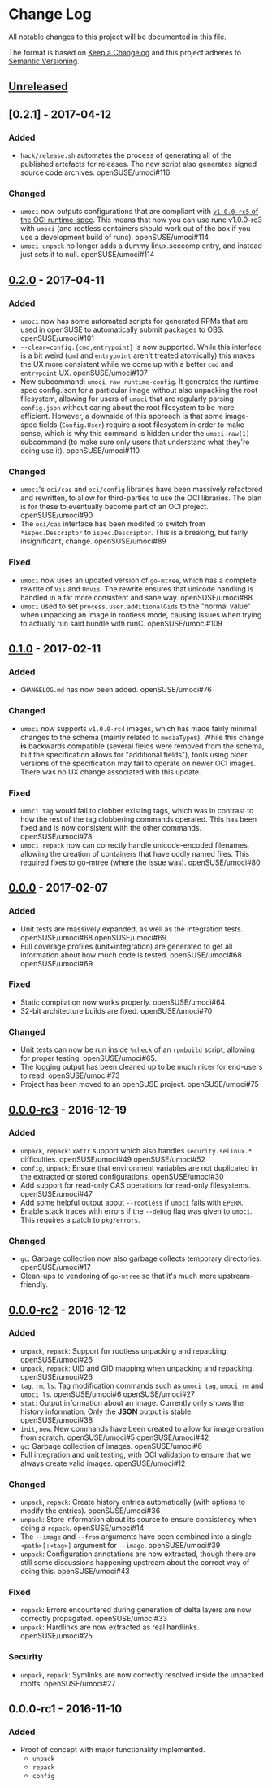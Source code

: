 # Change Log
All notable changes to this project will be documented in this file.

The format is based on [Keep a Changelog](http://keepachangelog.com/)
and this project adheres to [Semantic Versioning](http://semver.org/).

## [Unreleased]

## [0.2.1] - 2017-04-12
### Added
- `hack/release.sh` automates the process of generating all of the published
  artefacts for releases. The new script also generates signed source code
  archives. openSUSE/umoci#116

### Changed
- `umoci` now outputs configurations that are compliant with [`v1.0.0-rc5` of
  the OCI runtime-spec][rspec-v1.0.0-rc5]. This means that now you can use runc
  v1.0.0-rc3 with `umoci` (and rootless containers should work out of the box
  if you use a development build of runc). openSUSE/umoci#114
- `umoci unpack` no longer adds a dummy linux.seccomp entry, and instead just
  sets it to null. openSUSE/umoci#114

[rspec-v1.0.0-rc5]: https://github.com/opencontainers/runtime-spec/releases/tag/v1.0.0-rc5

## [0.2.0] - 2017-04-11
### Added
- `umoci` now has some automated scripts for generated RPMs that are used in
  openSUSE to automatically submit packages to OBS. openSUSE/umoci#101
- `--clear=config.{cmd,entrypoint}` is now supported. While this interface is a
  bit weird (`cmd` and `entrypoint` aren't treated atomically) this makes the
  UX more consistent while we come up with a better `cmd` and `entrypoint` UX.
  openSUSE/umoci#107
- New subcommand: `umoci raw runtime-config`. It generates the runtime-spec
  config.json for a particular image without also unpacking the root
  filesystem, allowing for users of `umoci` that are regularly parsing
  `config.json` without caring about the root filesystem to be more efficient.
  However, a downside of this approach is that some image-spec fields
  (`Config.User`) require a root filesystem in order to make sense, which is
  why this command is hidden under the `umoci-raw(1)` subcommand (to make sure
  only users that understand what they're doing use it). openSUSE/umoci#110

### Changed
- `umoci`'s `oci/cas` and `oci/config` libraries have been massively refactored
  and rewritten, to allow for third-parties to use the OCI libraries. The plan
  is for these to eventually become part of an OCI project. openSUSE/umoci#90
- The `oci/cas` interface has been modifed to switch from `*ispec.Descriptor`
  to `ispec.Descriptor`. This is a breaking, but fairly insignificant, change.
  openSUSE/umoci#89

### Fixed
- `umoci` now uses an updated version of `go-mtree`, which has a complete
  rewrite of `Vis` and `Unvis`. The rewrite ensures that unicode handling is
  handled in a far more consistent and sane way. openSUSE/umoci#88
- `umoci` used to set `process.user.additionalGids` to the "normal value" when
  unpacking an image in rootless mode, causing issues when trying to actually
  run said bundle with runC. openSUSE/umoci#109

## [0.1.0] - 2017-02-11
### Added
- `CHANGELOG.md` has now been added. openSUSE/umoci#76

### Changed
- `umoci` now supports `v1.0.0-rc4` images, which has made fairly minimal
  changes to the schema (mainly related to `mediaType`s). While this change
  **is** backwards compatible (several fields were removed from the schema, but
  the specification allows for "additional fields"), tools using older versions
  of the specification may fail to operate on newer OCI images. There was no UX
  change associated with this update.

### Fixed
- `umoci tag` would fail to clobber existing tags, which was in contrast to how
  the rest of the tag clobbering commands operated. This has been fixed and is
  now consistent with the other commands. openSUSE/umoci#78
- `umoci repack` now can correctly handle unicode-encoded filenames, allowing
  the creation of containers that have oddly named files. This required fixes
  to go-mtree (where the issue was). openSUSE/umoci#80

## [0.0.0] - 2017-02-07
### Added
- Unit tests are massively expanded, as well as the integration tests.
  openSUSE/umoci#68 openSUSE/umoci#69
- Full coverage profiles (unit+integration) are generated to get all
  information about how much code is tested. openSUSE/umoci#68
  openSUSE/umoci#69

### Fixed
- Static compilation now works properly. openSUSE/umoci#64
- 32-bit architecture builds are fixed. openSUSE/umoci#70

### Changed
- Unit tests can now be run inside `%check` of an `rpmbuild` script, allowing
  for proper testing. openSUSE/umoci#65.
- The logging output has been cleaned up to be much nicer for end-users to
  read. openSUSE/umoci#73
- Project has been moved to an openSUSE project. openSUSE/umoci#75

## [0.0.0-rc3] - 2016-12-19
### Added
- `unpack`, `repack`: `xattr` support which also handles `security.selinux.*`
  difficulties. openSUSE/umoci#49 openSUSE/umoci#52
- `config`, `unpack`: Ensure that environment variables are not duplicated in
  the extracted or stored configurations. openSUSE/umoci#30
- Add support for read-only CAS operations for read-only filesystems.
  openSUSE/umoci#47
- Add some helpful output about `--rootless` if `umoci` fails with `EPERM`.
- Enable stack traces with errors if the `--debug` flag was given to `umoci`.
  This requires a patch to `pkg/errors`.

### Changed
- `gc`: Garbage collection now also garbage collects temporary directories.
  openSUSE/umoci#17
- Clean-ups to vendoring of `go-mtree` so that it's much more
  upstream-friendly.

## [0.0.0-rc2] - 2016-12-12
### Added
- `unpack`, `repack`: Support for rootless unpacking and repacking.
  openSUSE/umoci#26
- `unpack`, `repack`: UID and GID mapping when unpacking and repacking.
  openSUSE/umoci#26
- `tag`, `rm`, `ls`: Tag modification commands such as `umoci tag`, `umoci rm`
  and `umoci ls`. openSUSE/umoci#6 openSUSE/umoci#27
- `stat`: Output information about an image. Currently only shows the history
  information. Only the **JSON** output is stable. openSUSE/umoci#38
- `init`, `new`: New commands have been created to allow for image creation
  from scratch. openSUSE/umoci#5 openSUSE/umoci#42
- `gc`: Garbage collection of images. openSUSE/umoci#6
- Full integration and unit testing, with OCI validation to ensure that we
  always create valid images. openSUSE/umoci#12

### Changed
- `unpack`, `repack`: Create history entries automatically (with options to
  modify the entries). openSUSE/umoci#36
- `unpack`: Store information about its source to ensure consistency when doing
  a `repack`. openSUSE/umoci#14
- The `--image` and `--from` arguments have been combined into a single
  `<path>[:<tag>]` argument for `--image`. openSUSE/umoci#39
- `unpack`: Configuration annotations are now extracted, though there are still
  some discussions happening upstream about the correct way of doing this.
  openSUSE/umoci#43

### Fixed
- `repack`: Errors encountered during generation of delta layers are now
  correctly propagated. openSUSE/umoci#33
- `unpack`: Hardlinks are now extracted as real hardlinks. openSUSE/umoci#25

### Security
- `unpack`, `repack`: Symlinks are now correctly resolved inside the unpacked
  rootfs. openSUSE/umoci#27

## 0.0.0-rc1 - 2016-11-10
### Added
- Proof of concept with major functionality implemented.
  + `unpack`
  + `repack`
  + `config`

[Unreleased]: https://github.com/openSUSE/umoci/compare/v0.2.1...HEAD
[0.2.0]: https://github.com/openSUSE/umoci/compare/v0.2.0...v0.2.1
[0.2.0]: https://github.com/openSUSE/umoci/compare/v0.1.0...v0.2.0
[0.1.0]: https://github.com/openSUSE/umoci/compare/v0.0.0...v0.1.0
[0.0.0]: https://github.com/openSUSE/umoci/compare/v0.0.0-rc3...v0.0.0
[0.0.0-rc3]: https://github.com/openSUSE/umoci/compare/v0.0.0-rc2...v0.0.0-rc3
[0.0.0-rc2]: https://github.com/openSUSE/umoci/compare/v0.0.0-rc1...v0.0.0-rc2
